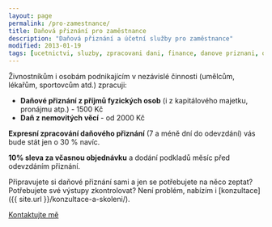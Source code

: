 ```yaml
---
layout: page
permalink: /pro-zamestnance/
title: Daňová přiznání pro zaměstnance
description: "Daňová přiznání a účetní služby pro zaměstnance"
modified: 2013-01-19
tags: [ucetnictvi, sluzby, zpracovani dani, finance, danove priznani, osobni ucetnictvi]
---
```


Živnostníkům i osobám podnikajícím v nezávislé činnosti (umělcům, lékařům, sportovcům atd.) zpracuji:

* **Daňové přiznání z příjmů fyzických osob** (i z kapitálového majetku, pronájmu atp.) - 1500 Kč
* **Daň z nemovitých věcí** - od 2000 Kč


**Expresní zpracování daňového přiznání** (7 a méně dní do odevzdání) vás bude stát jen o 30 % navíc.


**10% sleva za včasnou objednávku** a dodání podkladů měsíc před odevzdáním přiznání.

Připravujete si daňové přiznání sami a jen se potřebujete na něco zeptat? Potřebujete své výstupy zkontrolovat? Není problém, nabízím i [konzultace]({{ site.url }}/konzultace-a-skoleni/).

<div markdown="0"><a href="{{ site.url }}/kontakt/" class="btn">Kontaktujte mě</a></div>
